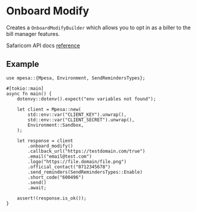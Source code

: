 # Onboard Modify

Creates a `OnboardModifyBuilder` which allows you to opt in as a biller to the bill manager features.

Safaricom API docs [reference](https://developer.safaricom.co.ke/APIs/BillManager)

## Example

```rust,ignore
use mpesa::{Mpesa, Environment, SendRemindersTypes};

#[tokio::main]
async fn main() {
    dotenvy::dotenv().expect("env variables not found");

    let client = Mpesa::new(
        std::env::var("CLIENT_KEY").unwrap(),
        std::env::var("CLIENT_SECRET").unwrap(),
        Environment::Sandbox,
    );

    let response = client
        .onboard_modify()
        .callback_url("https://testdomain.com/true")
        .email("email@test.com")
        .logo("https://file.domain/file.png")
        .official_contact("0712345678")
        .send_reminders(SendRemindersTypes::Enable)
        .short_code("600496")
        .send()
        .await;

    assert!(response.is_ok());
}
```
